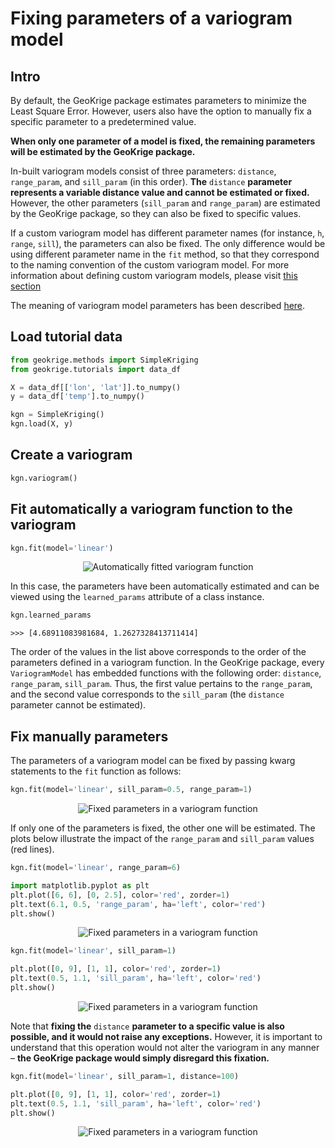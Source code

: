 # Fixing parameters of a variogram model

## Intro

By default, the GeoKrige package estimates parameters to minimize the Least Square Error. However, users also have the 
option to manually fix a specific parameter to a predetermined value.

**When only one parameter of a model is fixed, the remaining parameters will be estimated by the GeoKrige package.**

In-built variogram models consist of three parameters: `distance`, `range_param`, and `sill_param` (in this order). 
**The** `distance` **parameter represents a variable distance value and cannot be estimated or fixed.** However, the other 
parameters (`sill_param` and `range_param`) are estimated by the GeoKrige package, so they can also be fixed to specific 
values.

If a custom variogram model has different parameter names (for instance, `h`, `range`, `sill`), the parameters can also 
be fixed. The only difference would be using different parameter name in the `fit` method, so that they correspond to 
the naming convention of the custom variogram model. For more information about defining custom variogram models, please 
visit [this section](creating_custom_variogram_models.md)

The meaning of variogram model parameters has been described [here](creating_custom_variogram_models.md/#parameters-of-the-most-popular-variogram-models).

## Load tutorial data

```py
from geokrige.methods import SimpleKriging
from geokrige.tutorials import data_df

X = data_df[['lon', 'lat']].to_numpy()
y = data_df['temp'].to_numpy()

kgn = SimpleKriging()
kgn.load(X, y)
```

## Create a variogram

```py
kgn.variogram()
```

## Fit automatically a variogram function to the variogram

```py
kgn.fit(model='linear')
```

<p align="center">
    <img alt="Automatically fitted variogram function" src="../images/creating_custom_variogram_models-autom_fitted.png"/>
</p>

In this case, the parameters have been automatically estimated and can be viewed using the `learned_params` attribute of 
a class instance.

```py
kgn.learned_params
```

```
>>> [4.68911083981684, 1.2627328413711414]
```

The order of the values in the list above corresponds to the order of the parameters defined in a variogram function. In 
the GeoKrige package, every `VariogramModel` has embedded functions with the following order: `distance`, `range_param`, 
`sill_param`. Thus, the first value pertains to the `range_param`, and the second value corresponds to the `sill_param` 
(the `distance` parameter cannot be estimated).

## Fix manually parameters

The parameters of a variogram model can be fixed by passing kwarg statements to the `fit` function as follows:

```py
kgn.fit(model='linear', sill_param=0.5, range_param=1)
```

<p align="center">
    <img alt="Fixed parameters in a variogram function" src="../images/creating_custom_variogram_models-fixed_params.png"/>
</p>

If only one of the parameters is fixed, the other one will be estimated. The plots below illustrate the impact of the 
`range_param` and `sill_param` values (red lines).

```py
kgn.fit(model='linear', range_param=6)

import matplotlib.pyplot as plt
plt.plot([6, 6], [0, 2.5], color='red', zorder=1)
plt.text(6.1, 0.5, 'range_param', ha='left', color='red')
plt.show()
```

<p align="center">
    <img alt="Fixed parameters in a variogram function" src="../images/creating_custom_variogram_models-fixed_range_param.png"/>
</p>

```py
kgn.fit(model='linear', sill_param=1)

plt.plot([0, 9], [1, 1], color='red', zorder=1)
plt.text(0.5, 1.1, 'sill_param', ha='left', color='red')
plt.show()
```

<p align="center">
    <img alt="Fixed parameters in a variogram function" src="../images/creating_custom_variogram_models-fixed_sill_param.png"/>
</p>

Note that **fixing the** `distance` **parameter to a specific value is also possible, and it would not raise any 
exceptions.** However, it is important to understand that this operation would not alter the variogram in any 
manner – **the GeoKrige package would simply disregard this fixation.**

```py
kgn.fit(model='linear', sill_param=1, distance=100)

plt.plot([0, 9], [1, 1], color='red', zorder=1)
plt.text(0.5, 1.1, 'sill_param', ha='left', color='red')
plt.show()
```

<p align="center">
    <img alt="Fixed parameters in a variogram function" src="../images/creating_custom_variogram_models-fixed_distance_param.png"/>
</p>